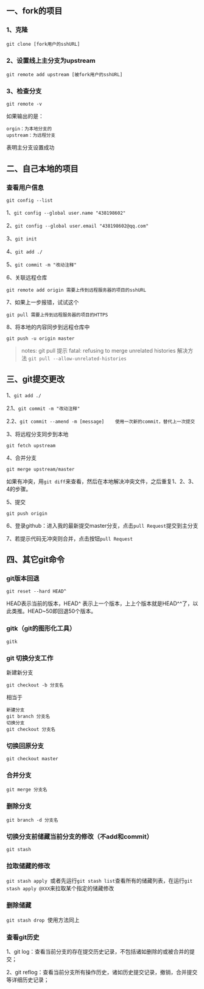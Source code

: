 ## 一、fork的项目

### 1、克隆

`git clone [fork用户的sshURL]`

### 2、设置线上主分支为upstream

`git remote add upstream [被fork用户的sshURL]`

### 3、检查分支

`git remote -v`

如果输出的是：
```
orgin：为本地分支的
upstream：为远程分支
```
表明主分支设置成功

## 二、自己本地的项目

### 查看用户信息

`git config --list`

1、`git config --global user.name "438198602"`

2、`git config --global user.email "438198602@qq.com"`

3、`git init`

4、`git add ./`

5、`git commit -m "改动注释"`

6、关联远程仓库

`git remote add origin 需要上传到远程服务器的项目的sshURL`

7、如果上一步报错，试试这个

`git pull 需要上传到远程服务器的项目的HTTPS`

8、将本地的内容同步到远程仓库中

`git push -u origin master`

> notes: git pull 提示 fatal: refusing to merge unrelated histories
解决方法 `git pull --allow-unrelated-histories`

## 三、git提交更改

1、`git add ./`

2.1、`git commit -m "改动注释"`

2.2、`git commit --amend -m [message]	使用一次新的commit，替代上一次提交`

3、将远程分支同步到本地

`git fetch upstream`

4、合并分支

`git merge upstream/master`

如果有冲突，用`git diff`来查看，然后在本地解决冲突文件，之后重复1、2、3、4的步骤。

5、提交

`git push origin`

6、登录github：进入我的最新提交master分支，点击`pull Request`提交到主分支

7、若提示代码无冲突则合并，点击按钮`pull Request`

## 四、其它git命令

### git版本回退

`git reset --hard HEAD^`

HEAD表示当前的版本，HEAD^ 表示上一个版本，上上个版本就是HEAD^^了，以此类推。HEAD~50即回退50个版本。

### gitk（git的图形化工具）

`gitk`

### git 切换分支工作

新建新分支

`git checkout -b 分支名`

相当于
```
新建分支
git branch 分支名
切换分支
git checkout 分支名
```

### 切换回原分支

`git checkout master`

### 合并分支

`git merge 分支名`

### 删除分支

`git branch -d 分支名`

### 切换分支前储藏当前分支的修改（不add和commit）

`git stash`

### 拉取储藏的修改

`git stash apply`  或者先运行`git stash list`查看所有的储藏列表，在运行`git stash apply @XXX`来拉取某个指定的储藏修改

### 删除储藏
`git stash drop`  使用方法同上

### 查看git历史

1、git log：查看当前分支的存在提交历史记录，不包括诸如删除的或被合并的提交；

2、git reflog：查看当前分支所有操作历史，诸如历史提交记录，撤销，合并提交等详细历史记录；


